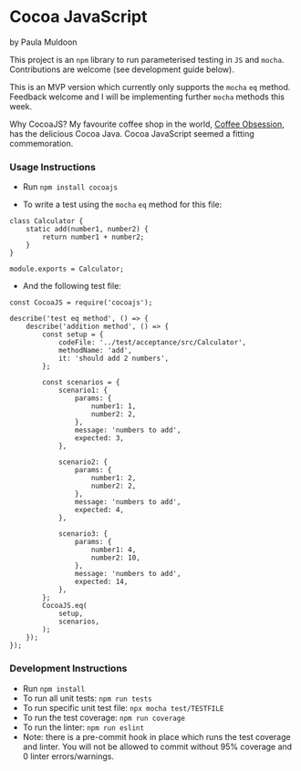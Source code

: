 # Cocoa JavaScript
by Paula Muldoon

This project is an `npm` library to run parameterised testing in `JS` and `mocha`. Contributions are welcome (see development guide below).

This is an MVP version which currently only supports the `mocha` `eq` method. Feedback welcome and I will be implementing further `mocha` methods this week.

Why CocoaJS? My favourite coffee shop in the world, [Coffee Obsession](https://coffeeobsession.com/), has the delicious Cocoa Java. Cocoa JavaScript seemed a fitting commemoration. 

### Usage Instructions
- Run `npm install cocoajs`

- To write a test using the `mocha` `eq` method for this file:
```
class Calculator {
    static add(number1, number2) {
        return number1 + number2;
    }
}

module.exports = Calculator;
```

- And the following test file:
```apple js
const CocoaJS = require('cocoajs');

describe('test eq method', () => {
    describe('addition method', () => {
        const setup = {
            codeFile: '../test/acceptance/src/Calculator',
            methodName: 'add',
            it: 'should add 2 numbers',
        };

        const scenarios = {
            scenario1: {
                params: {
                    number1: 1,
                    number2: 2,
                },
                message: 'numbers to add',
                expected: 3,
            },

            scenario2: {
                params: {
                    number1: 2,
                    number2: 2,
                },
                message: 'numbers to add',
                expected: 4,
            },

            scenario3: {
                params: {
                    number1: 4,
                    number2: 10,
                },
                message: 'numbers to add',
                expected: 14,
            },
        };
        CocoaJS.eq(
            setup,
            scenarios,
        );
    });
});

```

### Development Instructions
- Run `npm install`
- To run all unit tests: `npm run tests`
- To run specific unit test file: `npx mocha test/TESTFILE`
- To run the test coverage: `npm run coverage`
- To run the linter: `npm run eslint`
- Note: there is a pre-commit hook in place which runs the test coverage and linter. You will not be allowed to commit without 95% coverage and 0 linter errors/warnings.


